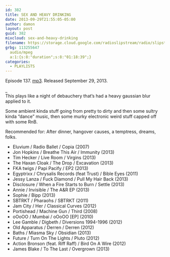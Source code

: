 ```yaml
---
id: 382
title: SEX AND HEAVY DRINKING
date: 2013-09-29T21:55:05-05:00
author: damon
layout: post
guid: 382
mixcloud: sex-and-heavy-drinking
filename: https://storage.cloud.google.com/radioslipstream/radio/slipstream-137.mp3
grbg: 113255647
  audio/mpeg
  a:1:{s:8:"duration";s:8:"01:18:39";}
categories:
  - PLAYLISTS
---
```


Episode 137. [mp3](https://storage.cloud.google.com/radioslipstream/radio/slipstream-137.mp3). Released September 29, 2013.

\_  
This plays like a night of debauchery that’s had a heavy gaussian blur applied to it. </p>

Some ambient kinda stuff going from pretty to dirty and then some sultry kinda “dance” music, then some murky electronic weird stuff capped off with some RnB.

Recommended for: After dinner, hangover causes, a temptress, dreams, folks.  
</em>

- Eluvium / Radio Ballet / Copia (2007)
- Jon Hopkins / Breathe This Air / Immunity (2013)
- Tim Hecker / Live Room / Virgins (2013)
- The Haxan Cloak / The Drop / Excavation (2013)
- FKA twigs / Papi Pacify / EP2 (2013)
- Egyptrixx / Chrysalis Records (feat Trust) / Bible Eyes (2011)
- Jessy Lanza / Fuck Diamond / Pull My Hair Back (2013)
- Disclosure / When a Fire Starts to Burn / Settle (2013)
- Annie / Invisible / The A&R EP (2013)
- Sophie / Bipp (2013)
- SBTRKT / Pharaohs / SBTRKT (2011)
- Jam City / Her / Classical Curves (2012)
- Portishead / Machine Gun / Third (2008)
- oOoOO / Mumbai / oOoOO \[EP\] (2010)
- Lee Gamble / Digbeth / Diversions 1994-1996 (2012)
- Old Apparatus / Derren / Derren (2012)
- Baths / Miasma Sky / Obsidian (2013)
- Future / Turn On The Lights / Pluto (2012)
- Action Bronson (feat. Riff Raff) / Bird On A Wire (2012)
- James Blake / To The Last / Overgrown (2013)
